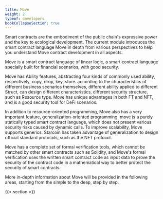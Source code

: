 ```yaml
---
title: Move
weight: 2
typeof: developers
bookCollapseSection: true
---
```


Smart contracts are the embodiment of the public chain's expressive power and the key to ecological development. The current module introduces the smart contract language Move in depth from various perspectives to help you understand Move contract development in all aspects.

Move is a smart contract language of linear logic, a smart contract language specially built for financial scenarios, with good security.

Move has Ability features, abstracting four kinds of commonly used ability, respectively, copy, drop, key, store. according to the characteristics of different business scenarios themselves, different ability applied to different Struct, can design different characteristics, different security structure, such as Resource type. Move has unique advantages in both FT and NFT, and is a good security tool for DeFi scenarios.

In addition to resource-oriented programming, Move also has a very important feature, generalization-oriented programming. move is a purely statically typed smart contract language, which does not present various security risks caused by dynamic calls. To improve scalability, Move supports generics. Starcoin has taken advantage of generalization to design official standard protocols, such as the NFT protocol.

Move has a complete set of formal verification tools, which cannot be matched by other smart contracts such as Solidity, and Move's formal verification uses the written smart contract code as input data to prove the security of the contract code in a mathematical way to better protect the security of smart contracts.

More in-depth information about Move will be provided in the following areas, starting from the simple to the deep, step by step.

<!--more-->

{{< section >}}
